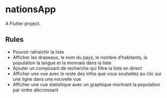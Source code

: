 # nationsApp

A Flutter project.

## Rules
- Pouvoir rafraichir la liste 
- Afficher les drapeaux, le nom du pays, le nombre d’habitants, la population la langue et la monnaie dans la liste
- Ajouter un composant de recherche qui filtre la liste en direct
- Afficher une vue avec le reste des infos que vous souhaitez au clic sur une ligne dans une nouvelle vue
- Afficher une vue statistique avec un graphique montrant la population par ordre décroissant 
